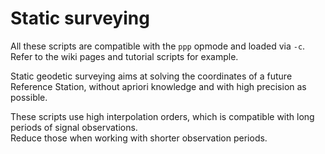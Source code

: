 Static surveying
================

All these scripts are compatible with the `ppp` opmode and loaded via `-c`.
Refer to the wiki pages and tutorial scripts for example.

Static geodetic surveying aims at solving the coordinates of a future Reference Station,
without apriori knowledge and with high precision as possible.

These scripts use high interpolation orders, which is compatible with long periods of signal observations.  
Reduce those when working with shorter observation periods. 
